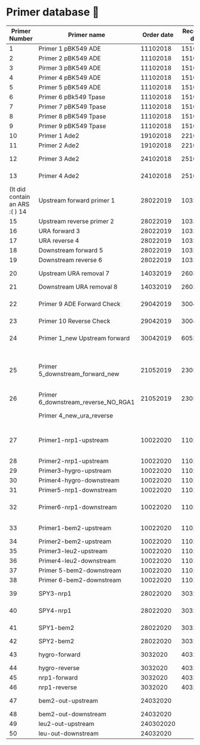 # Primer database :monkey:

| Primer Number                                           | Primer name                         | Order date | Receiving date | Sequence                                                                         | Comments                                                                                                                                                                             |
|---------------------------------------------------------|-------------------------------------|------------|----------------|----------------------------------------------------------------------------------|--------------------------------------------------------------------------------------------------------------------------------------------------------------------------------------|
| 1                                                       | Primer 1 pBK549 ADE                 | 11102018   | 15102018       | gtttcccgactggaaagcg                                                              | They worked for the sequencing                                                                                                                                                       |
| 2                                                       | Primer 2 pBK549 ADE                 | 11102018   | 15102018       | agccccaccagctcc                                                                  | They worked for the sequencing                                                                                                                                                       |
| 3                                                       | Pirmer 3 pBK549 ADE                 | 11102018   | 15102018       | acataagaagccatataagtccc                                                          | They worked for the sequencing                                                                                                                                                       |
| 4                                                       | Primer 4 pBK549 ADE                 | 11102018   | 15102018       | atgatcccgtttcgttacc                                                              | They worked for the sequencing                                                                                                                                                       |
| 5                                                       | Primer 5 pBK549 ADE                 | 11102018   | 15102018       | cagctagtttttcgatatcaag                                                           | They worked for the sequencing                                                                                                                                                       |
| 6                                                       | Primer 6 pBk549 Tpase               | 11102018   | 15102018       | aggaaaaattggcagtaacctg                                                           | They worked for the sequencing                                                                                                                                                       |
| 7                                                       | Primer 7 pBK549 Tpase               | 11102018   | 15102018       | gtgaaaaggatcatggcaaag                                                            | They worked for the sequencing                                                                                                                                                       |
| 8                                                       | Primer 8 pBK549 Tpase               | 11102018   | 15102018       | tagtgaatgtgacttggataaatctaaaggg                                                  | They worked for the sequencing                                                                                                                                                       |
| 9                                                       | Primer 9 pBK549 Tpase               | 11102018   | 15102018       | ttatcatggtggaggggaagg                                                            | They worked for the sequencing                                                                                                                                                       |
| 10                                                      | Primer 1 Ade2                       | 19102018   | 22102018       | GTATAAATTGGTGCGTAAAATCGTTGGATCTCTCTTCTA                                          |                                                                                                                                                                                      |
| 11                                                      | Primer 2 Ade2                       | 19102018   | 22102018       | TATGTATGAAGTCCACATTTGATGTAATCATAACAAAGCC                                         |                                                                                                                                                                                      |
| 12                                                      | Primer 3 Ade2                       | 24102018   | 25102018       | TAGCGCTATCCTCGGTTCTGCATTG                                                        | Primer 200 bp away from primer 1 to test ade2 deletion of ByK832                                                                                                                     |
| 13                                                      | Primer 4 Ade2                       | 24102018   | 25102018       | ACACCAACATAACACTGACATCTTTAAC                                                     | Primer 200 bp away from primer 2 to test ade2 deletion of ByK832                                                                                                                     |
| (It did contain an ARS :( )                          14 | Upstream forward primer 1           | 28022019   | 1032019        | GATCATTTCGAAAAGTTGCCTAGTTTCATG                                                   | To integrate the URA gene into the adenine locus                                                                                                                                     |
| 15                                                      | Upstream reverse primer 2           | 28022019   | 1032019        | GCTGTGGtatggtgcactctc CTTGATTGTTTTGTCCGATTTTCTTGTTTTTCTTG                        | They worked for all the PCRs :)                                                                                                                                                      |
| 16                                                      | URA forward 3                       | 28022019   | 1032019        | CAAGAAAAACAAGAAAATCGGACAAAACAATCAAG  gagagtgcaccataCCACAGC                       |                                                                                                                                                                                      |
| 17                                                      | URA reverse 4                       | 28022019   | 1032019        | GATGTAATCATAACAAAGCCTAAAAAATAGGTATATC  GTGAGTTTAGTATACATGCATTTACTTATAATACAG      |                                                                                                                                                                                      |
| 18                                                      | Downstream forward 5                | 28022019   | 1032019        | CTGTATTATAAGTAAATGCATGTATACTAAACTCAC GATATACCTATTTTTTAGGCTTTGTTATGATTACATC       |                                                                                                                                                                                      |
| 19                                                      | Downstream reverse 6                | 28022019   | 1032019        | GGTGTTAAGAGTACTGAGTGAACATATAGAAAAGG                                              |                                                                                                                                                                                      |
| 20                                                      | Upstream URA removal 7              | 14032019   | 26032019       | GATGTAATCATAACAAAGCCTAAAAAATAGGTATATCCTTGATTGTTTTGTCCGATTTTCTTGTTTTTCTTG         | To make the construct to be inserted when removing the URA                                                                                                                           |
| 21                                                      | Downstream URA removal 8            | 14032019   | 26032019       | CAAGAAAAACAAGAAAATCGGACAAAACAATCAAGGATATACCTATTTTTTAGGCTTTGTTATGATTACATC         |                                                                                                                                                                                      |
| 22                                                      | Primer 9 ADE Forward Check          | 29042019   | 30042019       | GAAAGCTTTTGACCAGGTTATTATAAAAGAAACTTC                                             | To check the insertion of the 1st Transformation , to insert the URA on the ADE locus                                                                                                |
| 23                                                      | Primer 10 Reverse Check             | 29042019   | 30042019       | CATATTGGAAGACCTTCCAAGGGAACATTATAG                                                |                                                                                                                                                                                      |
| 24                                                      | Primer 1_new Upstream forward       | 30042019   | 6052019        | ATTACAGCTATGCTGACAAATGACTCTTG                                                    | In replace of primer 1 upstream forward (GATCATTTCGAAAAGTTGCCTAGTTTCATG) after the Ars region                                                                                        |
| 25                                                      | Primer 5_downstream_forward_new     | 21052019   | 23052019       | CTGTATTATAAGTAAATGCATGTATACTAAACTCACTATATAAGTTTATTGATATACTTGTACAGCAAATAATTATAAAA | This primer does not work with primer 4 ura reverse,In replace of primer 5 downstream forward to be just next to ADe2 gene , at the cost of having less GC content and longer primer |
| 26                                                      | Primer 6_downstream_reverse_NO_RGA1 | 21052019   | 23052019       | GCTATCCTCGGTTCTGCATTGAGC                                                         | In replace of primer 6 downstream reverse  to be outside the RGA1 region                                                                                                             |
|                                                         | Primer 4_new_ura_reverse            |            |                | TTTTATAATTATTTGCTGTACAAGTATATCAATAAACTTATATAGTGAGTTTAGTATACATGCATTTACTTATAATACAG | to have an overlap with primer 5 _new_downstream_forward                                                                                                                             |
| 27                                                      | Primer1-nrp1-upstream               | 10022020   | 11022020       | GAAGACAGTGAGTAGGCG//CGATGACGAAGACGATGAAGACA                                      | To delete nrp1 with the HyGRO cassette -it did not work for yll137 , however the other primer M83/84 and SPY1 and SPY2 did work, from Els!                                           |
| 28                                                      | Primer2-nrp1-upstream               | 10022020   | 11022020       | CTATAGTGTCACCTAAATCGTATGTG TAGCAATGCACAATTATCCTAGCGC                             |                                                                                                                                                                                      |
| 29                                                      | Primer3-hygro-upstream              | 10022020   | 11022020       | GCGCTAGGATAATTGTGCATTGCTACACATACGATTTAGGTGACACTATAG                              |                                                                                                                                                                                      |
| 30                                                      | Primer4-hygro-downstream            | 10022020   | 11022020       | GACCTCGCCTGTTCCTAACGAAATTAATACGACTCACTATAGGGAGACC                                |                                                                                                                                                                                      |
| 31                                                      | Primer5-nrp1-downstream             | 10022020   | 11022020       | GGTCTCCCTATAGTGAGTCGTATTAATTTCGTTAGGAACAGGCGAGGTC                                |                                                                                                                                                                                      |
| 32                                                      | Primer6-nrp1-downstream             | 10022020   | 11022020       | GCTTAAGAACCGTCTTGAAGTCTGATG// CTGCCGCTGGTGAAGAAATTTC                             | To delete nrp1 with the HyGRO cassette -it did not work for yll137 , however the other primer oES84 did work, from Els!                                                              |
| 33                                                      | Primer1-bem2-upstream               | 10022020   | 11022020       | CTACGTTGCAGCCACTGGTAC                                                            | To delete bem2 with the LEU2 marker// did work for yll140!                                                                                                                           |
| 34                                                      | Primer2-bem2-upstream               | 10022020   | 11022020       | gatagcgcccctgtgtgttcGTGTCTATCCAGAAAAGGCACGAC                                     |                                                                                                                                                                                      |
| 35                                                      | Primer3-leu2-upstream               | 10022020   | 11022020       | GTCGTGCCTTTTCTGGATAGACACgaacacacaggggcgctatc                                     |                                                                                                                                                                                      |
| 36                                                      | Primer4-leu2-downstream             | 10022020   | 11022020       | CTCTCTCAGCAGTGGATTGTATACcctccaatatcaaattaggaatcgtagtttcatg                       |                                                                                                                                                                                      |
| 37                                                      | Primer 5-bem2-downstream            | 10022020   | 11022020       | catgaaactacgattcctaatttgatattggaggGTATACAATCCACTGCTGAGAGAG                       |                                                                                                                                                                                      |
| 38                                                      | Primer 6-bem2-downstream            | 10022020   | 11022020       | CAGGCGGAAAGAAGGCAATTG                                                            |                                                                                                                                                                                      |
| 39                                                      | SPY3-nrp1                           | 28022020   | 3032020        | GGGAAATAGTATTGTCGATTGGCATG                                                       | To check the insertion of the hygro in the nrp1 locus                                                                                                                                |
| 40                                                      | SPY4-nrp1                           | 28022020   | 3032020        | CCAAGATCATTGCCATTGACATTAAC                                                       | To check the insertion of the hygro in the nrp1 locus                                                                                                                                |
| 41                                                      | SPY1-bem2                           | 28022020   | 3032020        | GAGAACACAAGATATCAGACGGC                                                          | To check the insertion of the leu2 marker in the bem2 locus                                                                                                                          |
| 42                                                      | SPY2-bem2                           | 28022020   | 3032020        | CTTATCGTCCGCTGTGGTCC                                                             |                                                                                                                                                                                      |
| 43                                                      | hygro-forward                       | 3032020    | 4032020        | GCCTGACCTATTGCATCTCCC                                                            | To check from inside the hygro or the nrp1 gene into the clones and controls                                                                                                         |
| 44                                                      | hygro-reverse                       | 3032020    | 4032020        | CTCGCTGAATTCCCCAATGTC                                                            |                                                                                                                                                                                      |
| 45                                                      | nrp1-forward                        | 3032020    | 4032020        | GGTTTACCCAATATGGTGTTAGACCAG                                                      |                                                                                                                                                                                      |
| 46                                                      | nrp1-reverse                        | 3032020    | 4032020        | GATTCCAACTCACTTTGAGTTGTGTCG                                                      |                                                                                                                                                                                      |
| 47                                                      | bem2-out-upstream                   | 24032020   |                | TCTAGAATACGCATCATTACGGAGATTCTG                                                   | To check inside bem2 and leu2 markers for correct integration                                                                                                                        |
| 48                                                      | bem2-out-downstream                 | 24032020   |                | CGGCTAGTTCTAGTGACCTCAC                                                           |                                                                                                                                                                                      |
| 49                                                      | leu2-out-upstream                   | 240302020  |                | ctggaacggtgtattgttcactatcc                                                       |                                                                                                                                                                                      |
| 50                                                      | leu-out-downstream                  | 24032020   |                | ggccctacaacatgagccac                                                             |                                                                                                                                                                                      |